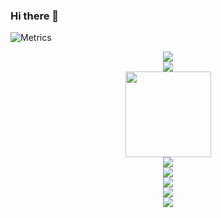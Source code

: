 ### Hi there 👋

<!--
**Dongyx1128/Dongyx1128** is a ✨ _special_ ✨ repository because its `README.md` (this file) appears on your GitHub profile.

Here are some ideas to get you started:

- 🔭 I’m currently working on ...
- 🌱 I’m currently learning ...
- 👯 I’m looking to collaborate on ...
- 🤔 I’m looking for help with ...
- 💬 Ask me about ...
- 📫 How to reach me: ...
- 😄 Pronouns: ...
- ⚡ Fun fact: ...
-->
![Metrics](https://metrics.lecoq.io/Dongyx1128?template=classic&base.indepth=false&base.hireable=false&config.timezone=Asia%2FShanghai)
<div align="center"> <img src="https://metrics.lecoq.io/Dongyx1128?template=classic&config.timezone=Asia%2FShanghai"> </div>
<div align="center"> <img src="https://metrics.lecoq.io/Dongyx1128?template=classic&base.indepth=false&base.hireable=false&config.timezone=Asia%2FShanghai"> </div>
<div align="center"> <img height="137px" src="https://github-readme-stats.vercel.app/api?username=Dongyx1128&hide_title=true&hide_border=true&show_icons=trueline_height=21&text_color=000&icon_color=000&bg_color=0,ea6161,ffc64d,fffc4d,52fa5a&theme=graywhite" /> </div>
<div align="center"> <img src="https://github-readme-stats.vercel.app/api/top-langs/?username=Dongyx1128&hide_title=true&hide_border=true&layout=compact&langs_count=6&text_color=000&icon_color=fff&bg_color=0,52fa5a,4dfcff,c64dff&theme=graywhite" /> </div>
<div align="center"> <img src="https://visitor-badge.glitch.me/badge?page_id=Dongyx1128" /> </div>
<div align="center"> <img src="https://activity-graph.herokuapp.com/graph?username=Dongyx1128&theme=xcode" /> </div>
<div align="center"> <img src="https://stats.justsong.cn/api/github?username=Dongyx1128"> </div>
<div align="center"> <img src="https://stats.justsong.cn/api/bilibili/?id=597365773@qq.com"> </div>

